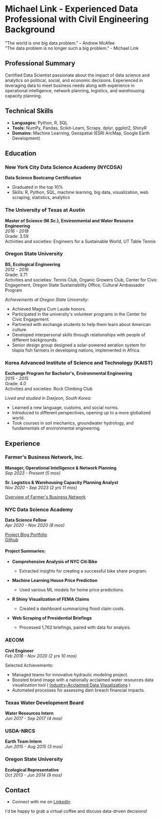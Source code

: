 # Michael Link - Experienced Data Professional with Civil Engineering Background

"The world is one big data problem." – Andrew McAfee  
"The data problem is no longer such a big problem." - Michael Link

## Professional Summary

Certified Data Scientist passionate about the impact of data science and analytics on political, social, and economic decisions. Experienced in leveraging data to meet business needs along with experience in operational intelligence, network planning, logistics, and warehousing capacity planning.

## Technical Skills

- **Languages:** Python, R, SQL
- **Tools:** NumPy, Pandas, Scikit-Learn, Scrapy, dplyr, ggplot2, ShinyR
- **Domains:** Machine Learning, Geospatial (ESRI ArcMap, Google Earth Development)

## Education

### New York City Data Science Academy (NYCDSA)
**Data Science Bootcamp Certification**  
  - Graduated in the top 10%
  - Skills: R, Python, SQL, machine learning, big data, visualization, web scraping, statistics, analytics

### The University of Texas at Austin
**Master of Science (M.Sc.), Environmental and Water Resource Engineering**  
*2016 - 2018*  
Grade: 3.59  
Activities and societies: Engineers for a Sustainable World, UT Table Tennis

### Oregon State University
**BS, Ecological Engineering**  
*2012 - 2016*  
Grade: 3.71  
Activities and societies: Tennis Club, Organic Growers Club, Center for Civic Engagement, Oregon State Sustainability Office, Cultural Ambassador Program

*Achievements at Oregon State University:*  
- Achieved Magna Cum Laude honors.
- Participated in the university's volunteer programs in the Center for Civic Engagement.
- Partnered with exchange students to help them learn about American culture.
- Developed interpersonal skills through relationships with people of different backgrounds.
- Senior design group designed a solar-powered aeration system for tilapia fish farmers in developing nations, implemented in Africa.

### Korea Advanced Institute of Science and Technology (KAIST)
**Exchange Program for Bachelor's, Environmental Engineering**  
*2015 - 2015*  
Grade: 4.0  
Activities and societies: Rock Climbing Club

*Lived and studied in Daejeon, South Korea:*  
- Learned a new language, customs, and social norms.
- Introduced to different perspectives, opening up to a more globalized world.
- Took courses in soil mechanics, groundwater hydrology, and fundamentals of environmental engineering.

## Experience

### Farmer's Business Network, Inc.
**Manager, Operational Intelligence & Network Planning**  
*Sep 2023 - Present (5 mos)*

**Sr. Logistics & Warehousing Capacity Planning Analyst**  
*Nov 2020 - Sep 2023 (2 yrs 11 mos)*

[Overview of Farmer's Business Network](https://www.youtube.com/watch?v=nx0rIzODEQA)

### NYC Data Science Academy
**Data Science Fellow**  
*Apr 2020 - Nov 2020 (8 mos)*

[Project Blog Portfolio](https://www.nycdatascience.com/blog/author/michael)  
[Github](https://github.com/Data-Science-Link)

#### Project Summaries:

- **Comprehensive Analysis of NYC Citi Bike**
  - Extracted insights for creating a successful bike share program.
  
- **Machine Learning House Price Prediction**
  - Used various ML models for home price predictions.

- **R Shiny Visualization of FEMA Claims**
  - Created a dashboard summarizing flood claim costs.

- **Web Scraping of Presidential Briefings**
  - Processed 1,762 briefings, paired with data for analysis.

### AECOM
**Civil Engineer**  
*Feb 2018 - Nov 2020 (2 yrs 10 mos)*

Selected Achievements:

- Managed teams for innovative hydraulic modeling project.
- Boosted brand image with a nationally acclaimed water resources data visualization tool ( [Industry-Acclaimed Data Visualizations](https://www.kleinschmidtgroup.com/ras-post/hec-ras-in-three-dimensions/) )
- Automated processes for assessing dam breach financial impacts.

### Texas Water Development Board
**Water Resources Intern**  
*Jun 2017 - Sep 2017 (4 mos)*

### USDA-NRCS
**Earth Team Intern**  
*Jun 2015 - Aug 2015 (3 mos)*

### Oregon State University
**Ecological Representative**  
*Oct 2013 - Jun 2014 (9 mos)*

## Contact

- Connect with me on [LinkedIn](https://www.linkedin.com/in/data-science-link/)

I'd be happy to grab a virtual coffee and discuss data-driven decisions!
